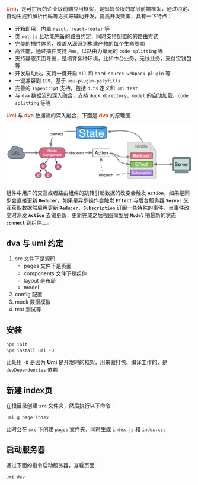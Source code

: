 **<font color="#d63200">Umi</font>**，是可扩展的企业级前端应用框架，是蚂蚁金服的底层前端框架，通过约定、自动生成和解析代码等方式来辅助开发，提高开发效率，具有一下特点：

- 开箱即用，内置 ```react```，```react-router``` 等
- 类 ```net.js``` 且功能完备的路由约定，同时支持配置的的路由方式
- 完美的插件体系，覆盖从源码到构建产物的每个生命周期
- 高性能，通过插件支持 ```PWA```，以路由为单元的 ```code splitting``` 等
- 支持静态页面导出，是培育各种环境，比如中台业务，无线业务，支付宝钱包等
- 开发启动快，支持一键开启 ```dll``` 和 ```hard-source-webpack-plugin``` 等
- 一键兼容到 ```IE9```，基于 ```umi-plugin-polyfills```
- 完善的 ```TypeScript``` 支持，包括 ```d.ts``` 定义和 ```umi test```
- 与 ```dva``` 数据流的深入融合，支持 ```duck directory```、```model``` 的自动加载，```code splitting``` 等等

**<font color="#d63200">Umi</font>** 与 **<font color="#d63200">dva</font>** 数据流的深入融合，下面是 **<font color="#d63200">dva</font>** 的原理图：

![webpack](/img/react/dva.jpeg)

组件中用户的交互或者路由组件的跳转引起数据的改变会触发 **```Action```**，如果是同步会直接更新 **```Reducer```**，如果是异步操作会触发 **```Effect```** 与后台服务器 **```Server```** 交互获取数据然后再更新 **```Reducer```**，**```Subscription```** 订阅一些特殊的事件，当事件改变时派发 **```Action```** 去做更新，更新完成之后视图模型层 **```Model```** 把最新的状态 **```connect```** 到组件上。

## dva 与  umi 约定

1. src 文件下是源码
    - pages 文件下是页面
    - components 文件下是组件
    - layout 是布局
    - model
2. config 配置
3. mock 数据模拟
4. test 测试等

## 安装

```shell
npm init
npm install umi -D
```

此处用 ```-D``` 是因为 **Umi** 是开发时的框架，用来做打包、编译工作的，是 ```devDependencies``` 依赖

## 新建 index页

在根目录创建 ```src``` 文件夹，然后执行以下命令：

```shell
umi g page index
```

此时会在 ```src``` 下创建 ```pages``` 文件夹，同时生成 ```index.js``` 和 ```index.css```

## 启动服务器

通过下面的指令启动服务器，查看页面：

```shell
umi dev
```
